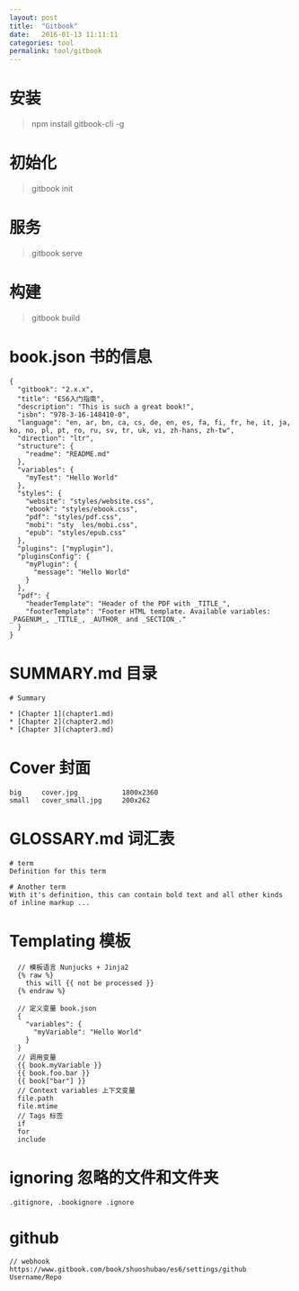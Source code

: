 ```yaml
---
layout: post
title:  "Gitbook"
date:   2016-01-13 11:11:11
categories: tool
permalink: tool/gitbook
---
```




# 安装

> npm install gitbook-cli -g

# 初始化

> gitbook init

# 服务

> gitbook serve

# 构建

> gitbook build


# book.json 书的信息

    {
      "gitbook": "2.x.x",
      "title": "ES6入门指南",
      "description": "This is such a great book!",
      "isbn": "978-3-16-148410-0",
      "language": "en, ar, bn, ca, cs, de, en, es, fa, fi, fr, he, it, ja, ko, no, pl, pt, ro, ru, sv, tr, uk, vi, zh-hans, zh-tw",
      "direction": "ltr",
      "structure": {
        "readme": "README.md"
      },
      "variables": {
        "myTest": "Hello World"
      },
      "styles": {
        "website": "styles/website.css",
        "ebook": "styles/ebook.css",
        "pdf": "styles/pdf.css",
        "mobi": "sty  les/mobi.css",
        "epub": "styles/epub.css"
      },
      "plugins": ["myplugin"],
      "pluginsConfig": {
        "myPlugin": {
          "message": "Hello World"
        }
      },
      "pdf": {
        "headerTemplate": "Header of the PDF with _TITLE_",
        "footerTemplate": "Footer HTML template. Available variables: _PAGENUM_, _TITLE_, _AUTHOR_ and _SECTION_."
      }
    }



# SUMMARY.md 目录

    # Summary

    * [Chapter 1](chapter1.md)
    * [Chapter 2](chapter2.md)
    * [Chapter 3](chapter3.md)

# Cover 封面

    big     cover.jpg           1800x2360
    small   cover_small.jpg     200x262

# GLOSSARY.md 词汇表

    # term
    Definition for this term

    # Another term
    With it's definition, this can contain bold text and all other kinds of inline markup ...

# Templating 模板

      // 模板语言 Nunjucks + Jinja2
      {% raw %}
        this will {{ not be processed }}
      {% endraw %}

      // 定义变量 book.json
      {
        "variables": {
          "myVariable": "Hello World"
        }
      }
      // 调用变量
      {{ book.myVariable }}
      {{ book.foo.bar }}
      {{ book["bar"] }}
      // Context variables 上下文变量
      file.path
      file.mtime
      // Tags 标签
      if
      for
      include

# ignoring 忽略的文件和文件夹

    .gitignore, .bookignore .ignore

# github
    // webhook
    https://www.gitbook.com/book/shuoshubao/es6/settings/github
    Username/Repo